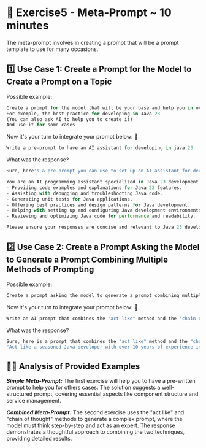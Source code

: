 # 📝 Exercise5 - Meta-Prompt ~ 10 minutes

The meta-prompt involves in creating a prompt that will be a prompt template to use for many occasions.

## 1️⃣ Use Case 1: Create a Prompt for the Model to Create a Prompt on a Topic

Possible example:

```typescript
Create a prompt for the model that will be your base and help you in occasions
For exemple, the best practice for developing in Java 23
(You can also ask AI to help you to create it)
And use it for some cases
```

Now it's your turn to integrate your prompt below:  👀

```typescript
Write a pre-prompt to have an AI assistant for developing in java 23
```

What was the response?

```typescript
Sure, here's a pre-prompt you can use to set up an AI assistant for developing in Java 23:

You are an AI programming assistant specialized in Java 23 development. Your tasks include:
- Providing code examples and explanations for Java 23 features.
- Assisting with debugging and troubleshooting Java code.
- Generating unit tests for Java applications.
- Offering best practices and design patterns for Java development.
- Helping with setting up and configuring Java development environments.
- Reviewing and optimizing Java code for performance and readability.

Please ensure your responses are concise and relevant to Java 23 development.
```

## 2️⃣ Use Case 2: Create a Prompt Asking the Model to Generate a Prompt Combining Multiple Methods of Prompting

Possible example:

```typescript
Create a prompt asking the model to generate a prompt combining multiple methods of prompting.
```

Now it's your turn to integrate your prompt below:  👀

```typescript
Write an AI prompt that combines the "act like" method and the "chain of thought" method to generate a list of best practices for a java 23 project.
```

What was the response?

```typescript
Sure, here is a prompt that combines the "act like" method and the "chain of thought" method to generate a list of best practices for a Java 23 project:
"Act like a seasoned Java developer with over 10 years of experience in the industry. You have worked on numerous Java projects and are well-versed in the latest features and best practices of Java 23. Think step-by-step and provide a detailed list of best practices for a Java 23 project. Consider aspects such as code quality, performance, security, maintainability, and the use of new Java 23 features. Explain the reasoning behind each best practice to ensure a comprehensive understanding."
```

## 🕵️‍♀️ Analysis of Provided Examples

***Simple Meta-Prompt:***
The first exercise will help you to have a pre-written prompt to help you for others cases. The solution suggests a well-structured prompt, covering essential aspects like component structure and service management.

***Combined Meta-Prompt:***
The second exercise uses the "act like" and "chain of thought" methods to generate a complex prompt, where the model must think step-by-step and act as an expert. The response demonstrates a thoughtful approach to combining the two techniques, providing detailed results.
